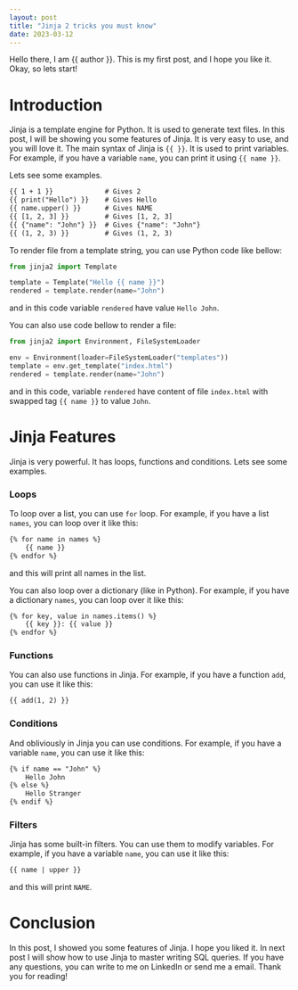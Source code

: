 ```yaml
---
layout: post
title: "Jinja 2 tricks you must know"
date: 2023-03-12
---
```

Hello there, I am {{ author }}. This is my first post, and I hope you like it. Okay, so lets start!

# Introduction
Jinja is a template engine for Python. It is used to generate text files. In this post, I will be 
showing you some features of Jinja. It is very easy to use, and you will love it. The main syntax 
of Jinja is `{{ }}`. It is used to print variables. For example, if you have a variable `name`, 
you can print it using `{{ name }}`. 

Lets see some examples.
```txt
{{ 1 + 1 }}             # Gives 2
{{ print("Hello") }}    # Gives Hello
{{ name.upper() }}      # Gives NAME
{{ [1, 2, 3] }}         # Gives [1, 2, 3]
{{ {"name": "John"} }}  # Gives {"name": "John"}
{{ (1, 2, 3) }}         # Gives (1, 2, 3)
```

To render file from a template string, you can use Python code like bellow:
```python
from jinja2 import Template

template = Template("Hello {{ name }}")
rendered = template.render(name="John")
```
and in this code variable `rendered` have value `Hello John`.

You can also use code bellow to render a file:
```python
from jinja2 import Environment, FileSystemLoader

env = Environment(loader=FileSystemLoader("templates"))
template = env.get_template("index.html")
rendered = template.render(name="John")
```
and in this code, variable `rendered` have content of file `index.html` with swapped tag `{{ name }}` to value `John`.

# Jinja Features
Jinja is very powerful. It has loops, functions and conditions. Lets see some examples.

### Loops
To loop over a list, you can use `for` loop. For example, if you have a list `names`, you can loop over it like this:
```txt
{% for name in names %}
    {{ name }}
{% endfor %}
```
and this will print all names in the list.

You can also loop over a dictionary (like in Python). For example, if you have a dictionary `names`, you can loop over it like this:
```txt
{% for key, value in names.items() %}
    {{ key }}: {{ value }}
{% endfor %}
```

### Functions
You can also use functions in Jinja. For example, if you have a function `add`, you can use it like this:
```txt
{{ add(1, 2) }}
```

### Conditions
And obliviously in Jinja you can use conditions. For example, if you have a variable `name`, you can use it like this:
```txt
{% if name == "John" %}
    Hello John
{% else %}
    Hello Stranger
{% endif %}
```

### Filters
Jinja has some built-in filters. You can use them to modify variables. For example, if you have a variable `name`, you can use it like this:
```txt
{{ name | upper }}
```
and this will print `NAME`.


# Conclusion
In this post, I showed you some features of Jinja. I hope you liked it. In next post I will show how to use Jinja to master writing SQL queries. If you have any questions, you can write to me on LinkedIn or send me a email. Thank you for reading!

